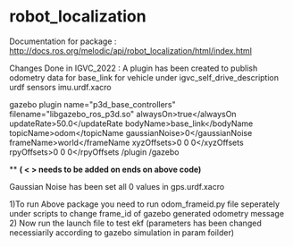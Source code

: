 robot_localization
==================
Documentation for package : http://docs.ros.org/melodic/api/robot_localization/html/index.html

Changes Done in IGVC_2022 :
A plugin has been created to publish odometry data for base_link for vehicle under igvc_self_drive_description urdf sensors imu.urdf.xacro


gazebo
 plugin name="p3d_base_controllers" filename="libgazebo_ros_p3d.so"
   alwaysOn>true</alwaysOn
   updateRate>50.0</updateRate
   bodyName>base_link</bodyName
   topicName>odom</topicName
   gaussianNoise>0</gaussianNoise
   frameName>world</frameName
   xyzOffsets>0 0 0</xyzOffsets
   rpyOffsets>0 0 0</rpyOffsets
 /plugin
/gazebo

** **( < > needs to be added on ends on above code)**
    
 Gaussian Noise has been set all 0 values in gps.urdf.xacro
 
1)To run Above package you need to run odom_frameid.py file seperately under scripts to change frame_id of gazebo generated odometry message
2) Now run the launch file to test ekf (parameters has been changed necessiarily according to gazebo simulation in param foilder)

